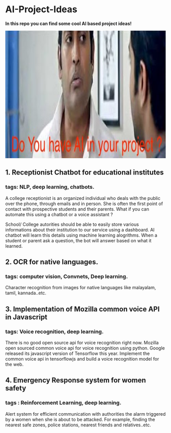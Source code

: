 # AI-Project-Ideas
**In this repo you can find some cool AI based project ideas!** 

<p>
  <img src="https://github.com/GopikrishnanSasikumar/AI-Project-Ideas/blob/master/hqdefault.jpg" alt="AI meme"/ height="400" width="1000">
</p>

## 1. Receptionist Chatbot for educational institutes

### tags: NLP, deep learning, chatbots.

A college receptionist is an organized individual who deals with the public over the phone, through emails and in person. She is often the first point of contact with prospective students and their parents. What if you can automate this using a chatbot or a voice assistant ?

School/ College autorities should be able to easily store various informations about their institution to our service using a dashboard. AI chatbot will learn this details using machine learning alogrithms. When a student or parent ask a question, the bot will answer based on what it learned.

## 2. OCR for native languages.

### tags: computer vision, Convnets, Deep learning.

Character recognition from images for native languages like malayalam, tamil, kannada..etc.

## 3. Implementation of Mozilla common voice API in Javascript

### tags: Voice recognition, deep learning.

There is no good open source api for voice recognition right now. Mozilla open sourced common voice api for voice recognition using python. Google released its javascript version of Tensorflow this year. Implement the common voice api in tensorflowjs and build a voice recognition model for the web.

## 4. Emergency Response system for women safety

### tags : Reinforcement Learning, deep learning.

Alert system for efficient communication with authorities the alarm triggered by a women when she is about to be attacked. For example, finding the nearest safe zones, police stations, nearest friends and relatives..etc.



